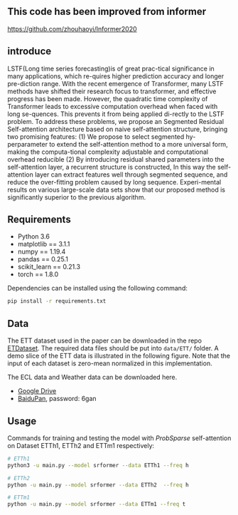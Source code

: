 
## This code has been improved from informer
https://github.com/zhouhaoyi/Informer2020

## introduce
LSTF(Long time series forecasting)is of great prac-tical significance in many applications, which re-quires higher prediction accuracy and longer pre-diction range. With the recent emergence of Transformer, many LSTF methods have shifted their research focus to transformer, and effective progress has been made. However, the quadratic time complexity of Transformer leads to excessive computation overhead when faced with long se-quences. This prevents it from being applied di-rectly to the LSTF problem. To address these problems, we propose an Segmented Residual Self-attention architecture based on naive self-attention structure, bringing two promising features: (1) We propose to select segmented hy-perparameter to extend the self-attention method to a more universal form, making the computa-tional complexity adjustable and computational overhead  reducible (2)  By introducing residual shared parameters into the self-attention layer, a recurrent structure is constructed, In this way the self-attention layer can extract features well through segmented sequence, and reduce the over-fitting problem caused by  long sequence. Experi-mental results on various large-scale data sets show that our proposed method is significantly superior to the previous algorithm.

## Requirements

- Python 3.6
- matplotlib == 3.1.1
- numpy == 1.19.4
- pandas == 0.25.1
- scikit_learn == 0.21.3
- torch == 1.8.0

Dependencies can be installed using the following command:
```bash
pip install -r requirements.txt
```

## Data

The ETT dataset used in the paper can be downloaded in the repo [ETDataset](https://github.com/zhouhaoyi/ETDataset).
The required data files should be put into `data/ETT/` folder. A demo slice of the ETT data is illustrated in the following figure. Note that the input of each dataset is zero-mean normalized in this implementation.


The ECL data and Weather data can be downloaded here.
- [Google Drive](https://drive.google.com/drive/folders/1ohGYWWohJlOlb2gsGTeEq3Wii2egnEPR?usp=sharing)
- [BaiduPan](https://pan.baidu.com/s/1wyaGUisUICYHnfkZzWCwyA), password: 6gan 


## Usage

Commands for training and testing the model with *ProbSparse* self-attention on Dataset ETTh1, ETTh2 and ETTm1 respectively:

```bash
# ETTh1
python3 -u main.py --model srformer --data ETTh1 --freq h 

# ETTh2
python -u main.py --model srformer --data ETTh2  --freq h

# ETTm1
python -u main.py --model srformer --data ETTm1 --freq t
```


